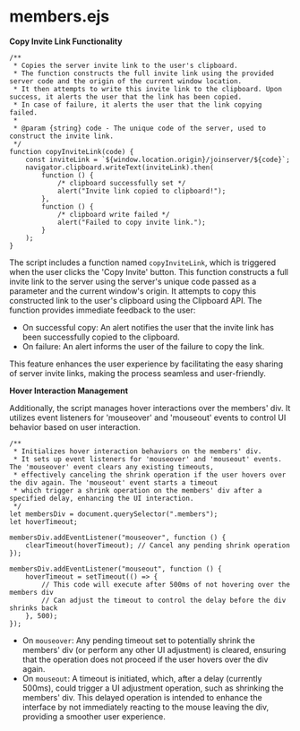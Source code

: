 # members.ejs

**Copy Invite Link Functionality**

```ejs
/**
 * Copies the server invite link to the user's clipboard.
 * The function constructs the full invite link using the provided server code and the origin of the current window location.
 * It then attempts to write this invite link to the clipboard. Upon success, it alerts the user that the link has been copied.
 * In case of failure, it alerts the user that the link copying failed.
 *
 * @param {string} code - The unique code of the server, used to construct the invite link.
 */
function copyInviteLink(code) {
	const inviteLink = `${window.location.origin}/joinserver/${code}`;
	navigator.clipboard.writeText(inviteLink).then(
		function () {
			/* clipboard successfully set */
			alert("Invite link copied to clipboard!");
		},
		function () {
			/* clipboard write failed */
			alert("Failed to copy invite link.");
		}
	);
}
```

The script includes a function named `copyInviteLink`, which is triggered when the user clicks the 'Copy Invite' button. This function constructs a full invite link to the server using the server's unique code passed as a parameter and the current window's origin. It attempts to copy this constructed link to the user's clipboard using the Clipboard API. The function provides immediate feedback to the user:

* On successful copy: An alert notifies the user that the invite link has been successfully copied to the clipboard.
* On failure: An alert informs the user of the failure to copy the link.

This feature enhances the user experience by facilitating the easy sharing of server invite links, making the process seamless and user-friendly.

**Hover Interaction Management**

Additionally, the script manages hover interactions over the members' div. It utilizes event listeners for 'mouseover' and 'mouseout' events to control UI behavior based on user interaction.

```ejs
/**
 * Initializes hover interaction behaviors on the members' div.
 * It sets up event listeners for 'mouseover' and 'mouseout' events. The 'mouseover' event clears any existing timeouts,
 * effectively canceling the shrink operation if the user hovers over the div again. The 'mouseout' event starts a timeout
 * which trigger a shrink operation on the members' div after a specified delay, enhancing the UI interaction.
 */
let membersDiv = document.querySelector(".members");
let hoverTimeout;

membersDiv.addEventListener("mouseover", function () {
	clearTimeout(hoverTimeout); // Cancel any pending shrink operation
});

membersDiv.addEventListener("mouseout", function () {
	hoverTimeout = setTimeout(() => {
		// This code will execute after 500ms of not hovering over the members div
		// Can adjust the timeout to control the delay before the div shrinks back
	}, 500);
});
```

* On `mouseover`: Any pending timeout set to potentially shrink the members' div (or perform any other UI adjustment) is cleared, ensuring that the operation does not proceed if the user hovers over the div again.
* On `mouseout`: A timeout is initiated, which, after a delay (currently 500ms), could trigger a UI adjustment operation, such as shrinking the members' div. This delayed operation is intended to enhance the interface by not immediately reacting to the mouse leaving the div, providing a smoother user experience.
